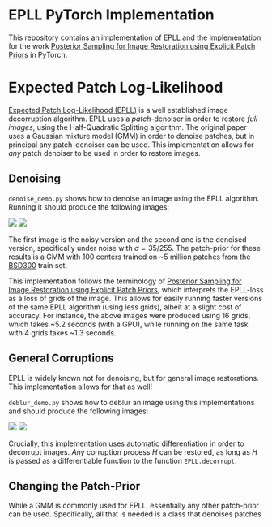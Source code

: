 # EPLL PyTorch Implementation

This repository contains an implementation of [EPLL](https://people.csail.mit.edu/danielzoran/EPLLICCVCameraReady.pdf) 
and the implementation for the work [Posterior Sampling for Image Restoration using Explicit Patch Priors](https://arxiv.org/abs/2104.09895) in PyTorch.

# Expected Patch Log-Likelihood
[Expected Patch Log-Likelihood (EPLL)](https://people.csail.mit.edu/danielzoran/EPLLICCVCameraReady.pdf) is a well established image decorruption 
algorithm. EPLL uses a _patch_-denoiser in order to restore _full images_, using the Half-Quadratic Splitting algorithm. The original paper uses a 
Gaussian mixture model (GMM) in order to denoise patches, but in principal any patch-denoiser can be used. This implementation allows for _any_ patch
denoiser to be used in order to restore images.

## Denoising 
```denoise_demo.py``` shows how to denoise an image using the EPLL algorithm. Running it should produce the 
following images:

![](examples/108082_n35_noisy.jpg) ![](examples/108082_n35.jpg)

The first image is the noisy version and the second one is the denoised version, specifically under noise with $\sigma=35/255$.
The patch-prior for these results is a GMM with 100 centers trained on ~5 million patches from the 
[BSD300](https://www2.eecs.berkeley.edu/Research/Projects/CS/vision/bsds/) train set.

This implementation follows the terminology of [Posterior Sampling for Image Restoration using Explicit Patch Priors](https://arxiv.org/abs/2104.09895), 
which interprets the EPLL-loss as a loss of grids of the image. This allows for easily running faster versions of the same
EPLL algorithm (using less grids), albeit at a slight cost of accuracy. For instance, the above images were produced using
16 grids, which takes ~5.2 seconds (with a GPU), while running on the same task with 4 grids takes ~1.3 seconds.


## General Corruptions
EPLL is widely known not for denoising, but for general image restorations. This implementation allows for that as well!

```deblur_demo.py``` shows how to deblur an image using this implementations and should produce the following images:

![](examples/blurry.jpg) ![](examples/deblurred.jpg)

Crucially, this implementation uses automatic differentiation in order to decorrupt images. _Any_ corruption process $H$ can be restored, as long
as $H$ is passed as a differentiable function to the function ```EPLL.decorrupt```.

## Changing the Patch-Prior
While a GMM is commonly used for EPLL, essentially any other patch-prior can be used. Specifically, all that is needed is a class that denoises patches
